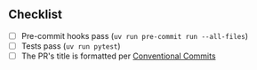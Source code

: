 <!--
Please describe what your pull request does in plain language.
Include any screenshots that are instructive to a reviewer.
Link in any issues that are closed by this PR with "closing keywords", e.g. `Closes #42`.
-->

## Checklist

- [ ] Pre-commit hooks pass (`uv run pre-commit run --all-files`)
- [ ] Tests pass (`uv run pytest`)
- [ ] The PR's title is formatted per [Conventional Commits](https://www.conventionalcommits.org/en/v1.0.0/)

